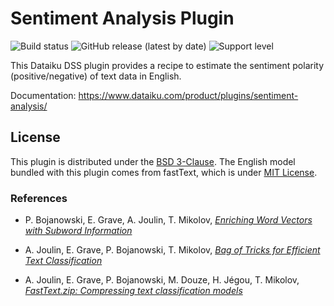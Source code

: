 # Sentiment Analysis Plugin

![Build status](https://github.com/dataiku/dss-plugin-nlp-sentiment-analysis/actions/workflows/auto-make.yml/badge.svg) ![GitHub release (latest by date)](https://img.shields.io/github/v/release/dataiku/dss-plugin-nlp-sentiment-analysis?logo=github) ![Support level](https://img.shields.io/badge/support-Unsupported-orange)

This Dataiku DSS plugin provides a recipe to estimate the sentiment polarity (positive/negative) of text data in English.

Documentation: https://www.dataiku.com/product/plugins/sentiment-analysis/


## License

This plugin is distributed under the [BSD 3-Clause](LICENSE).
The English model bundled with this plugin comes from fastText, which is under [MIT License](https://github.com/facebookresearch/fastText/blob/master/LICENSE).


### References

- P. Bojanowski, E. Grave, A. Joulin, T. Mikolov, [*Enriching Word Vectors with Subword Information*](https://arxiv.org/abs/1607.04606)

- A. Joulin, E. Grave, P. Bojanowski, T. Mikolov, [*Bag of Tricks for Efficient Text Classification*](https://arxiv.org/abs/1607.01759)

- A. Joulin, E. Grave, P. Bojanowski, M. Douze, H. Jégou, T. Mikolov, [*FastText.zip: Compressing text classification models*](https://arxiv.org/abs/1612.03651)
